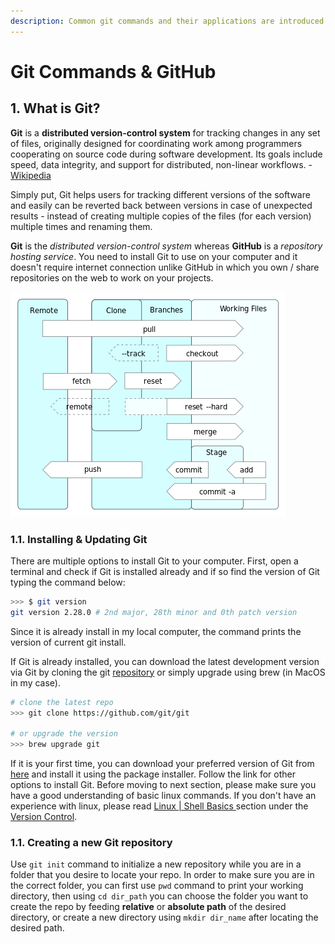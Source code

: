 ```yaml
---
description: Common git commands and their applications are introduced here.
---
```


# Git Commands & GitHub

## 1. What is Git?

**Git** is a **distributed version-control system** for tracking changes in any set of files, originally designed for coordinating work among programmers cooperating on source code during software development. Its goals include speed, data integrity, and support for distributed, non-linear workflows. - [Wikipedia](https://wiki2.org/en/Git)

Simply put, Git helps users for tracking different versions of the software and easily can be reverted back between versions in case of unexpected results - instead of creating multiple copies of the files \(for each version\) multiple times and renaming them.

**Git** is the _distributed version-control system_ whereas **GitHub** is a _repository hosting service_. You need to install Git to use on your computer and it doesn't require internet connection unlike GitHub in which you own / share repositories on the web to work on your projects. 

![Data flows and Storage levels in the Git revision control system](../../.gitbook/assets/git-operations.png)

### 1.1. Installing & Updating Git

There are multiple options to install Git to your computer. First, open a terminal and check if Git is installed already and if so find the version of Git typing the command below:

```bash
>>> $ git version
git version 2.28.0 # 2nd major, 28th minor and 0th patch version
```

Since it is already install in my local computer, the command prints the version of current git install. 

If Git is already installed, you can download the latest development version via Git by cloning the git [repository](https://github.com/git/git) or simply upgrade using brew \(in MacOS in my case\).

```bash
# clone the latest repo
>>> git clone https://github.com/git/git

# or upgrade the version
>>> brew upgrade git
```

If it is your first time, you can download your preferred version of Git from [here](https://git-scm.com/downloads) and install it using the package installer. Follow the link for other options to install Git. Before moving to next section, please make sure you have a good understanding of basic linux commands. If you don't have an experience with linux, please read [Linux \| Shell Basics ](lbasic.md)section under the [Version Control](./).

### 1.1. Creating a new Git repository

Use `git init` command to initialize a new repository while you are in a folder that you desire to locate your repo. In order to make sure you are in the correct folder, you can first use `pwd` command to print your working directory, then using `cd dir_path` you can choose the folder you want to create the repo by feeding **relative** or **absolute path** of the desired directory, or create a new directory using `mkdir dir_name` after locating the desired path.

